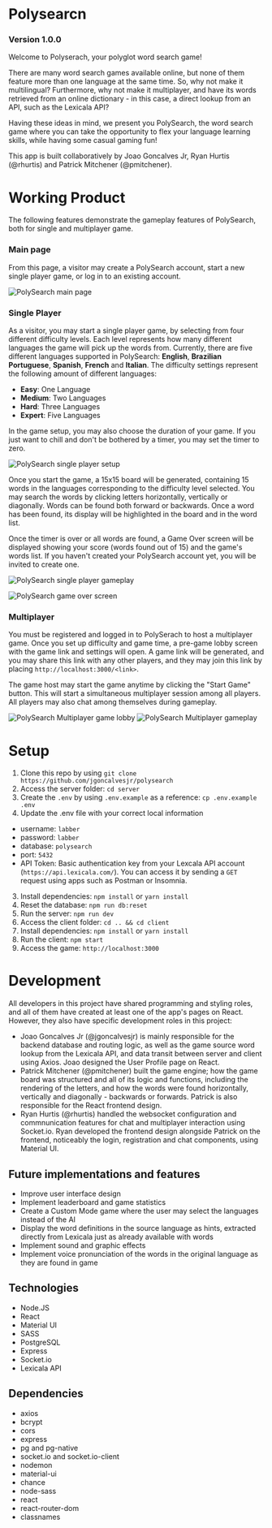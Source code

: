 # Polysearcn

### Version 1.0.0

Welcome to Polyserach, your polyglot word search game!

There are many word search games available online, but none of them feature more than one language at the same time. So, why not make it multilingual? Furthermore, why not make it multiplayer, and have its words retrieved from an online dictionary - in this case, a direct lookup from an API, such as the Lexicala API? 

Having these ideas in mind, we present you PolySearch, the word search game where you can take the opportunity to flex your language learning skills, while having some casual gaming fun! 

This app is built collaboratively by Joao Goncalves Jr, Ryan Hurtis (@rhurtis) and Patrick Mitchener (@pmitchener).

# Working Product

The following features demonstrate the gameplay features of PolySearch, both for single and multiplayer game.

### Main page

From this page, a visitor may create a PolySearch account, start a new single player game, or log in to an existing account.

![PolySearch main page](https://github.com/jgoncalvesjr/polysearch/blob/docs/readme/docs/polysearch_title.png) 

### Single Player 

As a visitor, you may start a single player game, by selecting from four different difficulty levels. Each level represents how many different languages the game will pick up the words from. Currently, there are five different languages supported in PolySearch: **English**, **Brazilian Portuguese**, **Spanish**, **French** and **Italian**. The difficulty settings represent the following amount of different languages:

- **Easy**: One Language
- **Medium**: Two Languages
- **Hard**: Three Languages
- **Expert**: Five Languages

In the game setup, you may also choose the duration of your game. If you just want to chill and don't be bothered by a timer, you may set the timer to zero.

![PolySearch single player setup](https://github.com/jgoncalvesjr/polysearch/blob/docs/readme/docs/polysearch_single_player_settings.png)

Once you start the game, a 15x15 board will be generated, containing 15 words in the languages corresponding to the difficulty level selected. You may search the words by clicking letters horizontally, vertically or diagonally. Words can be found both forward or backwards. Once a word has been found, its display will be highlighted in the board and in the word list.

Once the timer is over or all words are found, a Game Over screen will be displayed showing your score (words found out of 15) and the game's words list. If you haven't created your PolySearch account yet, you will be invited to create one.

![PolySearch single player gameplay](https://github.com/jgoncalvesjr/polysearch/blob/docs/readme/docs/polysearch_single_player_game.png)

![PolySearch game over screen](https://github.com/jgoncalvesjr/polysearch/blob/docs/readme/docs/polysearch_game_over.png) 


### Multiplayer

You must be registered and logged in to PolySerach to host a multiplayer game. Once you set up difficulty and game time, a pre-game lobby screen with the game link and settings will open. A game link will be generated, and you may share this link with any other players, and they may join this link by placing `http://localhost:3000/<link>`.

The game host may start the game anytime by clicking the "Start Game" button. This will start a simultaneous multiplayer session among all players. All players may also chat among themselves during gameplay. 

![PolySearch Multiplayer game lobby](https://github.com/jgoncalvesjr/polysearch/blob/docs/readme/docs/polysearch_multiplayer_lobby.png)
![PolySearch Multiplayer gameplay](https://github.com/jgoncalvesjr/polysearch/blob/docs/readme/docs/polysearch_multiplayer_game.png)

# Setup

1. Clone this repo by using `git clone https://github.com/jgoncalvesjr/polysearch`
2. Access the server folder: `cd server`
3. Create the `.env` by using `.env.example` as a reference: `cp .env.example .env`
2. Update the .env file with your correct local information 
  - username: `labber` 
  - password: `labber` 
  - database: `polysearch`
  - port: `5432`
  - API Token: Basic authentication key from your Lexcala API account (`https://api.lexicala.com/`). You can access it by sending a `GET` request using apps such as Postman or Insomnia.
3. Install dependencies: `npm install` or `yarn install` 
4. Reset the database: `npm run db:reset`
5. Run the server: `npm run dev`
6. Access the client folder: `cd .. && cd client`
7. Install dependencies: `npm install` or `yarn install`
8. Run the client: `npm start` 
9. Access the game: `http://localhost:3000`

# Development

All developers in this project have shared programming and styling roles, and all of them have created at least one of the app's pages on React. However, they also have specific development roles in this project:

- Joao Goncalves Jr (@jgoncalvesjr) is mainly responsible for the backend database and routing logic, as well as the game source word lookup from the Lexicala API, and data transit between server and client using Axios. Joao designed the User Profile page on React.
- Patrick Mitchener (@pmitchener) built the game engine; how the game board was structured and all of its logic and functions, including the rendering of the letters, and how the words were found horizontally, vertically and diagonally - backwards or forwards. Patrick is also responsible for the React frontend design.
- Ryan Hurtis (@rhurtis) handled the websocket configuration and commnunication features for chat and multiplayer interaction using Socket.io. Ryan developed the frontend design alongside Patrick on the frontend, noticeably the login, registration and chat components, using Material UI.

## Future implementations and features

- Improve user interface design
- Implement leaderboard and game statistics
- Create a Custom Mode game where the user may select the languages instead of the AI
- Display the word definitions in the source language as hints, extracted directly from Lexicala just as already available with words
- Implement sound and graphic effects
- Implement voice pronunciation of the words in the original language as they are found in game

## Technologies

- Node.JS
- React
- Material UI
- SASS
- PostgreSQL
- Express
- Socket.io
- Lexicala API

## Dependencies

- axios
- bcrypt
- cors
- express
- pg and pg-native
- socket.io and socket.io-client
- nodemon
- material-ui
- chance
- node-sass
- react
- react-router-dom
- classnames
